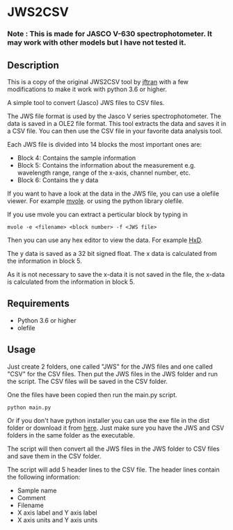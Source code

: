 # JWS2CSV

### Note : This is made for JASCO V-630 spectrophotometer. It may work with other models but I have not tested it.

## Description
This is a copy of the original JWS2CSV tool by [jftran](https://github.com/jzftran/jws2txt) with a few modifications to make it work with python 3.6 or higher.

A simple tool to convert (Jasco) JWS files to CSV files.


The JWS file format is used by the Jasco V series spectrophotometer. The data is saved in a OLE2 file format. This tool extracts the data and saves it in a CSV file. You can then use the CSV file in your favorite data analysis tool.

Each JWS file is divided into 14 blocks the most important ones are:
- Block 4: Contains the sample information
- Block 5: Contains the information about the measurement e.g. wavelength range, range of the x-axis, channel number, etc.
- Block 6: Contains the y data

If you want to have a look at the data in the JWS file, you can use a olefile viewer. For example [mvole](https://mvole.sourceforge.net/). or using the python library olefile.

If you use mvole you can extract a perticular block by typing in
```
mvole -e <filename> <block number> -f <JWS file>
```

Then you can use any hex editor to view the data. For example [HxD](https://mh-nexus.de/en/hxd/).

The y data is saved as a 32 bit signed float. The x data is calculated from the information in block 5.

As it is not necessary to save the x-data it is not saved in the file, the x-data is calculated from the information in block 5.

## Requirements
- Python 3.6 or higher
- olefile

## Usage
Just create 2 folders, one called "JWS" for the JWS files and one called "CSV" for the CSV files. Then put the JWS files in the JWS folder and run the script. The CSV files will be saved in the CSV folder.

One the files have been copied then run the main.py script. 

```
python main.py
```
Or if you don't have python installer you can use the exe file in the dist folder or download it from [here](https://github.com/jontyrodrigues/Jws2Csv/releases/). Just make sure you have the JWS and CSV folders in the same folder as the executable.

The script will then convert all the JWS files in the JWS folder to CSV files and save them in the CSV folder.

The script will add 5 header lines to the CSV file. The header lines contain the following information:
- Sample name
- Comment
- Filename
- X axis label and Y axis label
- X axis units and Y axis units
